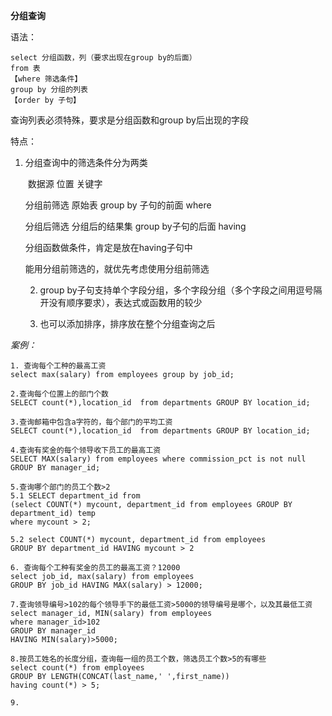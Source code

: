 **分组查询**

语法：

```
select 分组函数，列（要求出现在group by的后面）
from 表
【where 筛选条件】
group by 分组的列表
【order by 子句】
```

查询列表必须特殊，要求是分组函数和group by后出现的字段

特点：

 1. 分组查询中的筛选条件分为两类

    ​							数据源  					位置											关键字	

    分组前筛选 		原始表			 		 group by 子句的前面				where

    分组后筛选		分组后的结果集		group by子句的后面				having

    分组函数做条件，肯定是放在having子句中

    能用分组前筛选的，就优先考虑使用分组前筛选

	2. group by子句支持单个字段分组，多个字段分组（多个字段之间用逗号隔开没有顺序要求），表达式或函数用的较少

	3. 也可以添加排序，排序放在整个分组查询之后

*案例：*

```
1. 查询每个工种的最高工资
select max(salary) from employees group by job_id;

2.查询每个位置上的部门个数
SELECT count(*),location_id  from departments GROUP BY location_id;

3.查询邮箱中包含a字符的，每个部门的平均工资
SELECT count(*),location_id  from departments GROUP BY location_id;

4.查询有奖金的每个领导收下员工的最高工资
SELECT MAX(salary) from employees where commission_pct is not null GROUP BY manager_id;

5.查询哪个部门的员工个数>2
5.1 SELECT department_id from  
(select COUNT(*) mycount, department_id from employees GROUP BY department_id) temp
where mycount > 2;

5.2 select COUNT(*) mycount, department_id from employees 
GROUP BY department_id HAVING mycount > 2

6. 查询每个工种有奖金的员工的最高工资？12000
select job_id, max(salary) from employees
GROUP BY job_id HAVING MAX(salary) > 12000;

7.查询领导编号>102的每个领导手下的最低工资>5000的领导编号是哪个，以及其最低工资
select manager_id, MIN(salary) from employees
where manager_id>102
GROUP BY manager_id
HAVING MIN(salary)>5000;

8.按员工姓名的长度分组，查询每一组的员工个数，筛选员工个数>5的有哪些
select count(*) from employees
GROUP BY LENGTH(CONCAT(last_name,' ',first_name))
having count(*) > 5;

9.
```

